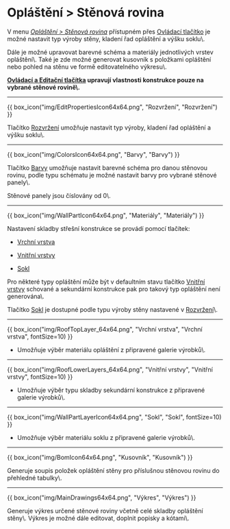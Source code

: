 
<h1>Opláštění &gt; Stěnová rovina</h1>

<p>V menu <u><i>Opláštění &gt; Stěnová rovina</i></u> přístupném přes <u>Ovládací tlačítko</u> je možné nastavit typ výroby stěny, kladení řad opláštění a výšku soklu\.</p>

<p>Dále je možné upravovat barevné schéma a materiály jednotlivých vrstev opláštění\. Také je zde možné generovat kusovník s položkami opláštění nebo pohled na stěnu ve formě editovatelného výkresu\.</p>

<p><b><u>Ovládací a Editační tlačítka</u> upravují vlastnosti konstrukce pouze na vybrané stěnové rovině\.</b></p>

<hr class="main"> <!-- Vodorovná čára jako oddělovač sekce -->

<p>
{{ box_icon("img/EditPropertiesIcon64x64.png", "Rozvržení", "Rozvržení") }}
</p>
<p>Tlačítko <u>Rozvržení</u> umožňuje nastavit typ výroby, kladení řad opláštění a výšku soklu\.</p>

<hr class="main"> <!-- Vodorovná čára jako oddělovač sekce -->

<p>
{{ box_icon("img/ColorsIcon64x64.png", "Barvy", "Barvy") }}
</p>
<p>Tlačítko <u>Barvy</u> umožňuje nastavit barevné schéma pro danou stěnovou rovinu, podle typu schématu je možné nastavit barvy pro vybrané stěnové panely\.</p>
<p>Stěnové panely jsou číslovány od 0\.</p>

<hr class="main"> <!-- Vodorovná čára jako oddělovač sekce -->

{{ box_icon("img/WallPartIcon64x64.png", "Materiály", "Materiály") }}

<p>Nastavení skladby střešní konstrukce se provádí pomocí tlačítek:</p>

<ul>
  <li><p><u>Vrchní vrstva</u></p></li>
  <li><p><u>Vnitřní vrstvy</u></p></li>
  <li><p><u>Sokl</u></p></li>
</ul>

<p>
Pro některé typy opláštění může být v defaultním stavu tlačítko <u>Vnitřní vrstvy</u> schované a sekundární konstrukce pak pro takový typ opláštění není generována\.
</p>

<p>Tlačítko <u>Sokl</u> je dostupné podle typu výroby stěny nastavené v <u>Rozvržení</u>\.

<hr> <!-- Vodorovná čára jako oddělovač sekce -->

{{ box_icon("img/RoofTopLayer_64x64.png", "Vrchní vrstva", "Vrchní vrstva", fontSize=10) }}
<ul>
  <li><p>Umožňuje výběr materiálu opláštění z připravené galerie výrobků\.</p></li>
</ul>

<hr> <!-- Vodorovná čára jako oddělovač sekce -->

{{ box_icon("img/RoofLowerLayers_64x64.png", "Vnitřní vrstvy", "Vnitřní vrstvy", fontSize=10) }}
<ul>
  <li><p>Umožňuje výběr typu skladby sekundární konstrukce z připravené galerie výrobků\.</p></li>
</ul>

<hr> <!-- Vodorovná čára jako oddělovač sekce -->

{{ box_icon("img/WallPartLayerIcon64x64.png", "Sokl", "Sokl", fontSize=10) }}
<ul>
  <li><p>Umožňuje výběr materiálu soklu z připravené galerie výrobků\.</p></li>
</ul>

<hr class="main"> <!-- Vodorovná čára jako oddělovač sekce -->

{{ box_icon("img/BomIcon64x64.png", "Kusovník", "Kusovník") }}

<p>Generuje soupis položek opláštění stěny pro příslušnou stěnovou rovinu do přehledné tabulky\.</p>

<hr class="main"> <!-- Vodorovná čára jako oddělovač sekce -->

{{ box_icon("img/MainDrawings64x64.png", "Výkres", "Výkres") }}

<p>Generuje výkres určené stěnové roviny včetně celé skladby opláštění stěny\. Výkres je možné dále editovat, doplnit popisky a kótami\.</p>
